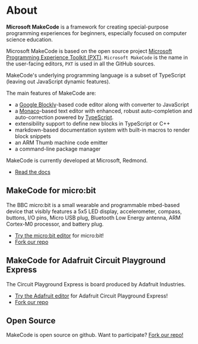 # About

**Microsoft MakeCode** is a framework for creating special-purpose programming experiences for beginners,
especially focused on computer science education. 

Microsoft MakeCode is based on the open source project [Microsoft Programming Experience Toolkit (PXT)](https://github.com/Microsoft/pxt). ``Microsoft MakeCode`` is the name in the user-facing editors, ``PXT`` is used in all the GitHub sources.

MakeCode's underlying programming language 
is a subset of TypeScript (leaving out JavaScript dynamic features).

The main features of MakeCode are:

* a [Google Blockly](https://developers.google.com/blockly/)-based code editor along with converter to JavaScript
* a [Monaco](https://github.com/Microsoft/monaco-editor)-based text editor with enhanced, robust auto-completion and auto-correction powered by [TypeScript](https://www.typescriptlang.org/).
* extensibility support to define new blocks in TypeScript or C++
* markdown-based documentation system with built-in macros to render block snippets
* an ARM Thumb machine code emitter
* a command-line package manager

MakeCode is currently developed at Microsoft, Redmond.

* [Read the docs](/docs)

## MakeCode for micro:bit

The BBC micro:bit is a small wearable and programmable mbed-based device that visibly features a 5x5 LED display, accelerometer, 
compass, buttons, I/O pins, Micro USB plug, Bluetooth Low Energy antenna, ARM Cortex-M0 processor, and battery plug.

* [Try the micro:bit editor](https://makecode.microbit.org) for micro:bit!
* [Fork our repo](https://github.com/pxt-microbit)

## MakeCode for Adafruit Circuit Playground Express

The Circuit Playground Express is board 
produced by Adafruit Industries.

* [Try the Adafruit editor](https://makecode.adafruit.com) for Adafruit Circuit Playground Express!
* [Fork our repo](https://github.com/pxt-common-packages)


## Open Source

MakeCode is open source on github. Want to participate? [Fork our repo!](https://github.com/Microsoft/pxt)
